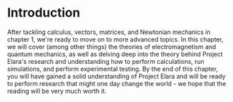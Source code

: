 # Introduction

After tackling calculus, vectors, matrices, and Newtonian mechanics in chapter 1, we're ready to move on to more advanced topics. In this chapter, we will cover (among other things) the theories of electromagnetism and quantum mechanics, as well as delving deep into the theory behind Project Elara's research and understanding how to perform calculations, run simulations, and perform experimental testing. By the end of this chapter, you will have gained a solid understanding of Project Elara and will be ready to perform research that might one day change the world - we hope that the reading will be very much worth it.